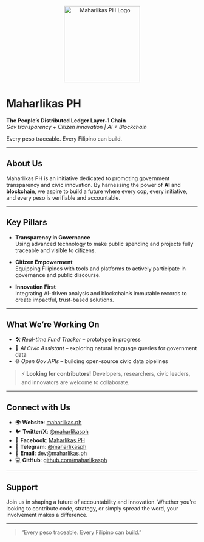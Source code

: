 <p align="center">
  <img src="https://maharlikas.ph/logo.png" alt="Maharlikas PH Logo" width="200"/>
</p>

# Maharlikas PH

**The People’s Distributed Ledger Layer-1 Chain**  
*Gov transparency + Citizen innovation | AI + Blockchain*  

Every peso traceable. Every Filipino can build.

---

##  About Us

Maharlikas PH is an initiative dedicated to promoting government transparency and civic innovation. By harnessing the power of **AI** and **blockchain**, we aspire to build a future where every cop, every initiative, and every peso is verifiable and accountable.

---

##  Key Pillars

- **Transparency in Governance**  
  Using advanced technology to make public spending and projects fully traceable and visible to citizens.

- **Citizen Empowerment**  
  Equipping Filipinos with tools and platforms to actively participate in governance and public discourse.

- **Innovation First**  
  Integrating AI-driven analysis and blockchain’s immutable records to create impactful, trust-based solutions.

---

##  What We’re Working On

- 🛠️ *Real-time Fund Tracker* – prototype in progress  
- 🤖 *AI Civic Assistant* – exploring natural language queries for government data  
- 🌐 *Open Gov APIs* – building open-source civic data pipelines  

> ⚡ **Looking for contributors!** Developers, researchers, civic leaders, and innovators are welcome to collaborate.

---

##  Connect with Us

- 🌍 **Website**: [maharlikas.ph](https://maharlikas.ph)  
- 🐦 **Twitter/X**: [@maharlikasph](https://x.com/maharlikasph)  
- 📘 **Facebook**: [Maharlikas PH](https://facebook.com/maharlikasph)  
- 💬 **Telegram**: [@maharlikasph](https://t.me/maharlikasph)  
- 📧 **Email**: dev@maharlikas.ph  
- 💻 **GitHub**: [github.com/maharlikasph](https://github.com/maharlikasph)  

---

##  Support

Join us in shaping a future of accountability and innovation. Whether you're looking to contribute code, strategy, or simply spread the word, your involvement makes a difference.

---

> “Every peso traceable. Every Filipino can build.”
